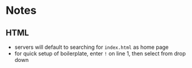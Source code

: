 # Notes
## HTML
- servers will default to searching for `index.html` as home page 
- for quick setup of boilerplate, enter `!` on line 1, then select from drop down